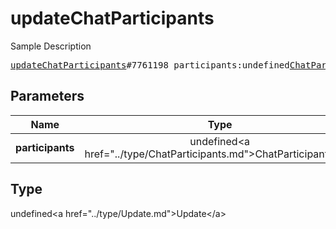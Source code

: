 # updateChatParticipants

Sample Description

<pre>
<a href="../constructor/updateChatParticipants.md">updateChatParticipants</a>#7761198 participants:undefined<a href="../type/ChatParticipants.md">ChatParticipants</a> = undefined<a href="../type/Update.md">Update</a>;
</pre>

## Parameters

| Name | Type | Description |
|------|:----:|-------------|
| **participants** | undefined&lt;a href=&#34;../type/ChatParticipants.md&#34;&gt;ChatParticipants&lt;/a&gt; | Param description |

## Type

undefined&lt;a href=&#34;../type/Update.md&#34;&gt;Update&lt;/a&gt;
